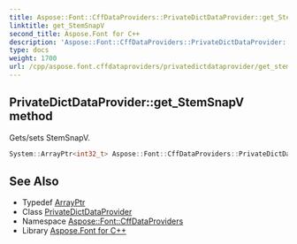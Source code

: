 ```yaml
---
title: Aspose::Font::CffDataProviders::PrivateDictDataProvider::get_StemSnapV method
linktitle: get_StemSnapV
second_title: Aspose.Font for C++
description: 'Aspose::Font::CffDataProviders::PrivateDictDataProvider::get_StemSnapV method. Gets/sets StemSnapV in C++.'
type: docs
weight: 1700
url: /cpp/aspose.font.cffdataproviders/privatedictdataprovider/get_stemsnapv/
---
```

## PrivateDictDataProvider::get_StemSnapV method


Gets/sets StemSnapV.

```cpp
System::ArrayPtr<int32_t> Aspose::Font::CffDataProviders::PrivateDictDataProvider::get_StemSnapV()
```

## See Also

* Typedef [ArrayPtr](../../../system/arrayptr/)
* Class [PrivateDictDataProvider](../)
* Namespace [Aspose::Font::CffDataProviders](../../)
* Library [Aspose.Font for C++](../../../)
